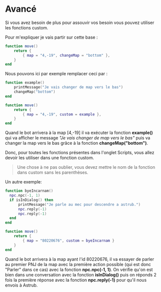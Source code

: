 # Avancé

Si vous avez besoin de plus pour assouvir vos besoin vous pouvez utiliser les fonctions custom.

Pour m'expliquer je vais partir sur cette base :

```lua
function move()
    return {
        { map = "4,-19", changeMap = "bottom" },
    }
end
```

Nous pouvons ici par exemple remplacer ceci par :

```lua
function example()
    printMessage("Je vais changer de map vers le bas")
    changeMap("bottom")
end

function move()
    return {
        { map = "4,-19", custom = example },
    }
end
```

Quand le bot arrivera à la map \[4,-19\] il va exécuter la fonction **example\(\)** qui va afficher le message _"Je vais changer de map vers le bas"_ puis va changer la map vers le bas grâce à la fonction **changeMap\("bottom"\)**.

Donc, pour toutes les fonctions présentes dans l'onglet Scripts, vous allez devoir les utiliser dans une fonction custom.

> Une chose à ne pas oublier, vous devez mettre le nom de la fonction dans custom sans les parenthèses.

Un autre exemple:

```LUA
function byeIncarnam()
  npc.npc(-1, 1)
  if isInDialog() then
      printMessage("Je parle au mec pour descendre a astrub.")
      npc.reply(-1)
      npc.reply(-1)
  end
end

function move()
    return {
        { map = "80220676", custom = byeIncarnam }
    }
end
```

Quand le bot arrivera à la map ayant l'id 80220676, il va essayer de parler au premier PNJ de la map avec la première action possible \(qui est donc "Parler" dans ce cas\) avec la fonction **npc.npc\(-1, 1\)**. On vérifie qu'on est bien dans une conversation avec la fonction **isInDialog\(\)** puis on réponds 2 fois la première réponse avec la fonction **npc.reply\(-1\)** pour qu'il nous envois à Astrub.

